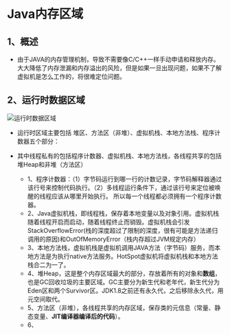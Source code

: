 # Java内存区域
## 1、概述
* 由于JAVA的内存管理机制，导致不需要像C/C++一样手动申请和释放内存。大大降低了内存泄漏和内存溢出的风险，但是如果一旦出现问题，如果不了解虚拟机是怎么工作的，将很难定位问题。
## 2、运行时数据区域
 ![运行时数据区域](https://user-gold-cdn.xitu.io/2018/4/27/16306a34cd8a4354?w=513&h=404&f=png&s=132068)
* 运行时区域主要包括 堆区、方法区（非堆）、虚拟机栈、本地方法栈、程序计数器五个部分：
* 其中线程私有的包括程序计数器、虚拟机栈、本地方法栈，各线程共享的包括堆Heap和非堆（方法区）
    
    * 1、程序计数器：（1）字节码运行到哪一行的计数记录，字节码解释器通过该行号来控制代码执行。（2）多线程运行条件下，通过该行号来定位被唤醒的线程应该从哪里开始执行。 所以每一个线程都必须拥有一个程序计数器。
    * 2、Java虚拟机栈，即线程栈，保存着本地变量以及对象引用。虚拟机栈随着线程开启而启动，随着线程终止而销毁。虚拟机栈会引发StackOverflowError(栈的深度超过了限制的深度，很有可能是方法递归调用的原因)和OutOfMemoryError（栈内存超过JVM规定内存）
    * 3、本地方法栈，虚拟机栈是虚拟机调用JAVA方法（字节码）服务，而本地方法是为执行native方法服务。HotSpot虚拟机将虚拟机栈和本地方法栈合二为一了。
    * 4、堆Heap，这是整个内存区域最大的部分，存放着所有的对象和**数组**，也是GC回收垃圾的主要区域。GC主要分为新生代和老年代，新生代分为Eden区和两个Survivor区。JDK1.8之前还有永久代，之后移除永久代，用元空间取代。
    * 5、方法区（非堆），各线程共享的内存区域，保存类的元信息（常量、静态变量、**JIT编译器编译后的代码**）。
    * 6、